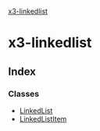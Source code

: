 [x3-linkedlist](README.md)

# x3-linkedlist

## Index

### Classes

- [LinkedList](classes/linkedlist.md)
- [LinkedListItem](classes/linkedlistitem.md)
